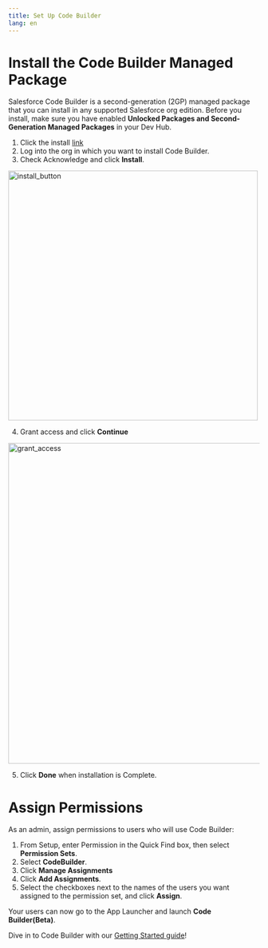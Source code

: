 ```yaml
---
title: Set Up Code Builder
lang: en
---
```

# Install the Code Builder Managed Package

Salesforce Code Builder is a second-generation (2GP) managed package that you can install in any supported Salesforce org edition. Before you install, make sure you have enabled **Unlocked Packages and Second-Generation Managed Packages** in your Dev Hub.

1. Click the install [link](https://login.salesforce.com/packaging/installPackage.apexp?p0=04t6g000008nwJuAAI)
2. Log into the org in which you want to install Code Builder.
3. Check Acknowledge and click **Install**.

<img width="500" alt="install_button" src="https://user-images.githubusercontent.com/57969266/160905694-288cfd10-7cf9-4263-8e73-47a8181d68da.png">

4. Grant access and click **Continue**

<img width="642" alt="grant_access" src="https://user-images.githubusercontent.com/57969266/160906119-66b85a72-b3b2-4168-ae49-2a0b9070de95.png">

5. Click **Done** when installation is Complete.

# Assign Permissions
As an admin, assign permissions to users who will use Code Builder:

1. From Setup, enter Permission in the Quick Find box, then select **Permission Sets**.
2. Select **CodeBuilder**.
3. Click **Manage Assignments** 
4. Click **Add Assignments**.
5. Select the checkboxes next to the names of the users you want assigned to the permission set, and click **Assign**.


Your users can now go to the App Launcher and launch **Code Builder(Beta)**.

Dive in to Code Builder with our [Getting Started guide](https://github.com/forcedotcom/try-code-builder-feedback/wiki/Get-Started-with-Code-Builder-(Beta))!
